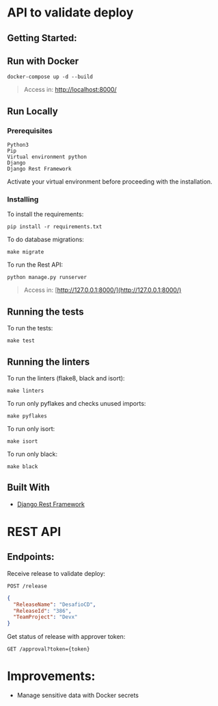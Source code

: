 # API to validate deploy

## []()Getting Started:

## Run with Docker

```
docker-compose up -d --build
```

> Access in: [http://localhost:8000/](http://localhost:8000/)

## Run Locally

### []()Prerequisites

```
Python3
Pip
Virtual environment python
Django
Django Rest Framework
```

Activate your virtual environment before proceeding with the installation.

### []()Installing

To install the requirements:

```
pip install -r requirements.txt
```

To do database migrations:

```
make migrate
```

To run the Rest API:

```
python manage.py runserver
```

> Access in: [http://127.0.0.1:8000/](http://127.0.0.1:8000/)

## []()Running the tests

To run the tests:

```
make test
```

## []()Running the linters

To run the linters (flake8, black and isort):

```
make linters
```

To run only pyflakes and checks unused imports:

```
make pyflakes
```

To run only isort:

```
make isort
```

To run only black:

```
make black
```

## []()Built With

- [Django Rest Framework](https://www.django-rest-framework.org/)

# REST API

## Endpoints:

Receive release to validate deploy:

`POST /release`

```json
{
  "ReleaseName": "DesafioCD",
  "ReleaseId": "386",
  "TeamProject": "Devx"
}
```

Get status of release with approver token:

`GET /approval?token={token}`

# Improvements:

- Manage sensitive data with Docker secrets
